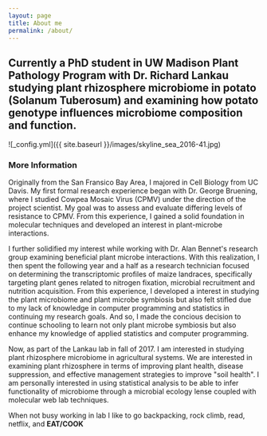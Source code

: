 ```yaml
---
layout: page
title: About me
permalink: /about/
---
```


## Currently a PhD student in UW Madison Plant Pathology Program with Dr. Richard Lankau studying plant rhizosphere microbiome in potato (Solanum Tuberosum) and examining how potato genotype influences microbiome composition and function. 

![_config.yml]({{ site.baseurl }}/images/skyline_sea_2016-41.jpg)

### More Information

Originally from the San Fransico Bay Area, I majored in Cell Biology from UC Davis. My first formal research experience began with Dr. George Bruening, where I studied Cowpea Mosaic Virus (CPMV) under the direction of the project scientist. My goal was to assess and evaluate differing levels of resistance to CPMV. From this experience, I gained a solid foundation in molecular techniques and developed an interest in plant-microbe interactions. 

I further solidified my interest while working with Dr. Alan Bennet's research group examining beneficial plant microbe interactions. With this realization, I then spent the following year and a half as a research technician focused on determining the transcriptomic profiles of maize landraces, specifically targeting plant genes related to nitrogen fixation, microbial recruitment and nutrition acquisition. From this experience, I developed a interest in studying the plant microbiome and plant microbe symbiosis but also felt stifled due to my lack of knowledge in computer programming and statistics in continuing my research goals. And so, I made the concious decision to continue schooling to learn not only plant microbe symbiosis but also enhance my knowledge of applied statistics and computer programming. 

Now, as part of the Lankau lab in fall of 2017. I am interested in studying plant rhizosphere microbiome in agricultural systems. We are interested in examining plant rhizosphere in terms of improving plant health, disease suppression, and effective management strategies to improve "soil health". I am personally interested in using statistical analysis to be able to infer functionality of microbiome through a microbial ecology lense coupled with molecular web lab techniques.

When not busy working in lab I like to go backpacking, rock climb, read, netflix, and **EAT/COOK**
